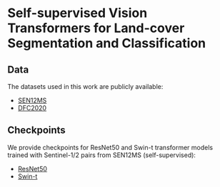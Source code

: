 # Self-supervised Vision Transformers for Land-cover Segmentation and Classification

## Data
The datasets used in this work are publicly available:
* [SEN12MS](https://mediatum.ub.tum.de/1474000)
* [DFC2020](https://ieee-dataport.org/competitions/2020-ieee-grss-data-fusion-contest#files)

## Checkpoints
We provide checkpoints for ResNet50 and Swin-t transformer models trained with Sentinel-1/2 pairs from SEN12MS (self-supervised):
* [ResNet50]()
* [Swin-t]()
